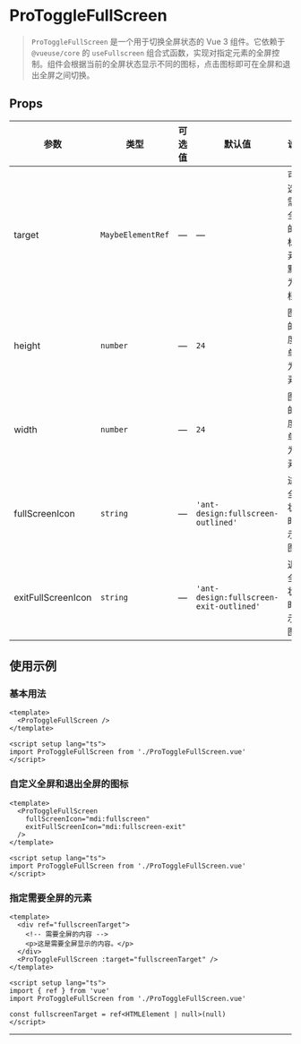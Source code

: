 # ProToggleFullScreen

> `ProToggleFullScreen` 是一个用于切换全屏状态的 Vue 3 组件。它依赖于 `@vueuse/core` 的 `useFullscreen` 组合式函数，实现对指定元素的全屏控制。组件会根据当前的全屏状态显示不同的图标，点击图标即可在全屏和退出全屏之间切换。

<demo path="./components/DemoProToggleFullScreen" />


## Props

| 参数                 | 类型                | 可选值 | 默认值                                     | 说明                 |
|--------------------|-------------------|-----|-----------------------------------------|--------------------|
| target             | `MaybeElementRef` | —   | —                                       | 可选，需要全屏的目标元素，默认为文档 |
| height             | `number`          | —   | `24`                                    | 图标的高度，单位为像素        |
| width              | `number`          | —   | `24`                                    | 图标的宽度，单位为像素        |
| fullScreenIcon     | `string`          | —   | `'ant-design:fullscreen-outlined'`      | 进入全屏状态时显示的图标       |
| exitFullScreenIcon | `string`          | —   | `'ant-design:fullscreen-exit-outlined'` | 退出全屏状态时显示的图标       |



## 使用示例

### 基本用法

```vue
<template>
  <ProToggleFullScreen />
</template>

<script setup lang="ts">
import ProToggleFullScreen from './ProToggleFullScreen.vue'
</script>
```

### 自定义全屏和退出全屏的图标

```vue
<template>
  <ProToggleFullScreen
    fullScreenIcon="mdi:fullscreen"
    exitFullScreenIcon="mdi:fullscreen-exit"
  />
</template>

<script setup lang="ts">
import ProToggleFullScreen from './ProToggleFullScreen.vue'
</script>
```

### 指定需要全屏的元素

```vue
<template>
  <div ref="fullscreenTarget">
    <!-- 需要全屏的内容 -->
    <p>这是需要全屏显示的内容。</p>
  </div>
  <ProToggleFullScreen :target="fullscreenTarget" />
</template>

<script setup lang="ts">
import { ref } from 'vue'
import ProToggleFullScreen from './ProToggleFullScreen.vue'

const fullscreenTarget = ref<HTMLElement | null>(null)
</script>
```

---

